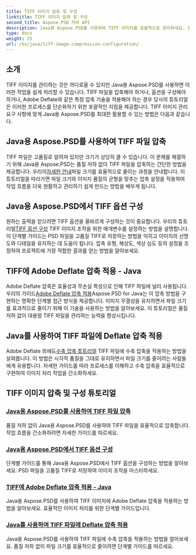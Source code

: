 ```yaml
---
title: TIFF 이미지 압축 및 구성
linktitle: TIFF 이미지 압축 및 구성
second_title: Aspose.PSD 자바 API
description: Java용 Aspose.PSD를 사용하여 TIFF 이미지를 효율적으로 관리하세요. 단계별 튜토리얼을 통해 Adobe Deflate 압축을 TIFF 파일에 압축, 구성 및 적용하는 방법을 알아보세요.
type: docs
weight: 25
url: /ko/java/tiff-image-compression-configuration/
---
```

## 소개

TIFF 이미지를 관리하는 것은 까다로울 수 있지만 Java용 Aspose.PSD를 사용하면 이러한 작업을 쉽게 처리할 수 있습니다. TIFF 파일을 압축해야 하거나, 옵션을 구성해야 하거나, Adobe Deflate와 같은 특정 압축 기술을 적용해야 하는 경우 당사의 튜토리얼은 이러한 프로세스를 단순화하기 위한 포괄적인 지침을 제공합니다. TIFF 이미지 관리 요구 사항에 맞게 Java용 Aspose.PSD를 최대한 활용할 수 있는 방법은 다음과 같습니다.

## Java용 Aspose.PSD를 사용하여 TIFF 파일 압축

 TIFF 파일은 고품질로 알려져 있지만 크기가 상당히 클 수 있습니다. 이 문제를 해결하기 위해 Java용 Aspose.PSD는 품질 저하 없이 TIFF 파일을 압축하는 간단한 방법을 제공합니다. 우리의[자세한 안내](./compress-tiff-files/)파일 크기를 효율적으로 줄이는 과정을 안내합니다. 이 튜토리얼을 따라가면 파일 크기와 이미지 품질의 균형을 맞추는 압축 설정을 적용하여 작업 흐름을 더욱 원활하고 관리하기 쉽게 만드는 방법을 배우게 됩니다.

## Java용 Aspose.PSD에서 TIFF 옵션 구성

 원하는 출력을 얻으려면 TIFF 옵션을 올바르게 구성하는 것이 중요합니다. 우리의 튜토리얼[TIFF 옵션 구성](./configure-tiff-options/) TIFF 이미지 조작을 위한 매개변수를 설정하는 방법을 설명합니다. 이 단계별 가이드는 PSD 파일을 고품질 TIFF로 저장하는 방법을 익히고 이미지의 선명도와 디테일을 유지하는 데 도움이 됩니다. 압축 유형, 해상도, 색상 심도 등의 설정을 조정하여 프로젝트에 가장 적합한 결과를 얻는 방법을 알아보세요.

## TIFF에 Adobe Deflate 압축 적용 - Java

 Adobe Deflate 압축은 효율성과 무손실 특성으로 인해 TIFF 파일에 널리 사용됩니다. 우리의 가이드[Adobe Deflate 압축 적용](./apply-adobe-deflate-compression-tiff/)Aspose.PSD for Java는 이 압축 방법을 구현하는 명확한 단계별 접근 방식을 제공합니다. 이미지 무결성을 유지하면서 파일 크기를 효과적으로 줄이기 위해 이 기술을 사용하는 방법을 알아보세요. 이 튜토리얼은 품질 저하 없이 대용량 TIFF 파일을 관리하는 능력을 향상시킵니다.

## Java를 사용하여 TIFF 파일에 Deflate 압축 적용

 Adobe Deflate 외에도[수축 압축 튜토리얼](./apply-deflate-compression-tiff-files/) TIFF 파일에 수축 압축을 적용하는 방법을 살펴봅니다. 이 방법은 시각적 품질을 그대로 유지하면서 파일 크기를 줄이려는 사람들에게 유용합니다. 자세한 가이드를 따라 프로세스를 이해하고 수축 압축을 효율적으로 구현하여 이미지 처리 작업을 간소화하세요.

## TIFF 이미지 압축 및 구성 튜토리얼
### [Java용 Aspose.PSD를 사용하여 TIFF 파일 압축](./compress-tiff-files/)
품질 저하 없이 Java용 Aspose.PSD를 사용하여 TIFF 파일을 효율적으로 압축합니다. 작업 흐름을 간소화하려면 자세한 가이드를 따르세요.
### [Java용 Aspose.PSD에서 TIFF 옵션 구성](./configure-tiff-options/)
단계별 가이드를 통해 Java용 Aspose.PSD에서 TIFF 옵션을 구성하는 방법을 알아보세요. PSD 파일을 고품질 TIFF로 저장하여 이미지 조작을 마스터하세요.
### [TIFF에 Adobe Deflate 압축 적용 - Java](./apply-adobe-deflate-compression-tiff/)
Java용 Aspose.PSD를 사용하여 TIFF 이미지에 Adobe Deflate 압축을 적용하는 방법을 알아보세요. 효율적인 이미지 처리를 위한 단계별 가이드입니다.
### [Java를 사용하여 TIFF 파일에 Deflate 압축 적용](./apply-deflate-compression-tiff-files/)
Java용 Aspose.PSD를 사용하여 TIFF 파일에 수축 압축을 적용하는 방법을 알아보세요. 품질 저하 없이 파일 크기를 효율적으로 줄이려면 단계별 가이드를 따르세요.